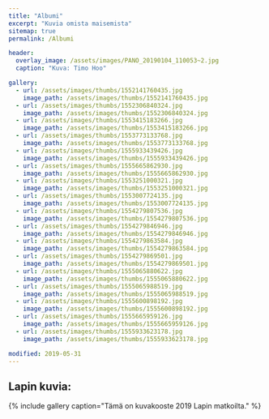 ```yaml
---
title: "Albumi"
excerpt: "Kuvia omista maisemista"
sitemap: true
permalink: /Albumi

header:
  overlay_image: /assets/images/PANO_20190104_110053~2.jpg
  caption: "Kuva: Timo Hoo"

gallery:
  - url: /assets/images/thumbs/1552141760435.jpg
    image_path: /assets/images/thumbs/1552141760435.jpg
  - url: /assets/images/thumbs/1552306840324.jpg
    image_path: /assets/images/thumbs/1552306840324.jpg
  - url: /assets/images/thumbs/1553415183266.jpg
    image_path: /assets/images/thumbs/1553415183266.jpg
  - url: /assets/images/thumbs/1553773133768.jpg
    image_path: /assets/images/thumbs/1553773133768.jpg
  - url: /assets/images/thumbs/1555933439426.jpg
    image_path: /assets/images/thumbs/1555933439426.jpg
  - url: /assets/images/thumbs/1555665862930.jpg
    image_path: /assets/images/thumbs/1555665862930.jpg
  - url: /assets/images/thumbs/1553251000321.jpg
    image_path: /assets/images/thumbs/1553251000321.jpg
  - url: /assets/images/thumbs/1553007724135.jpg
    image_path: /assets/images/thumbs/1553007724135.jpg
  - url: /assets/images/thumbs/1554279807536.jpg
    image_path: /assets/images/thumbs/1554279807536.jpg
  - url: /assets/images/thumbs/1554279846946.jpg
    image_path: /assets/images/thumbs/1554279846946.jpg
  - url: /assets/images/thumbs/1554279863584.jpg
    image_path: /assets/images/thumbs/1554279863584.jpg
  - url: /assets/images/thumbs/1554279869501.jpg
    image_path: /assets/images/thumbs/1554279869501.jpg
  - url: /assets/images/thumbs/1555065880622.jpg
    image_path: /assets/images/thumbs/1555065880622.jpg
  - url: /assets/images/thumbs/1555065988519.jpg
    image_path: /assets/images/thumbs/1555065988519.jpg
  - url: /assets/images/thumbs/1555600898192.jpg
    image_path: /assets/images/thumbs/1555600898192.jpg
  - url: /assets/images/thumbs/1555665959126.jpg
    image_path: /assets/images/thumbs/1555665959126.jpg
  - url: /assets/images/thumbs/1555933623178.jpg
    image_path: /assets/images/thumbs/1555933623178.jpg

modified: 2019-05-31
---
```


## Lapin kuvia:

{% include gallery caption="Tämä on kuvakooste 2019 Lapin matkoilta." %}
